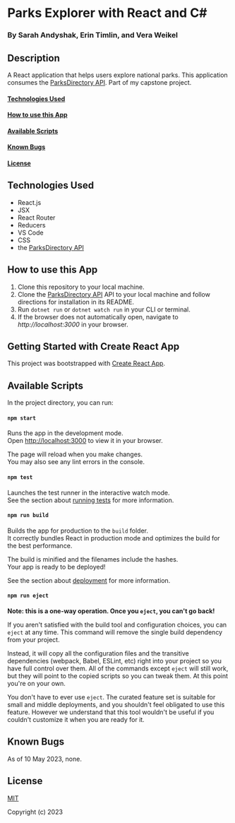 # Parks Explorer with React and C#

### By Sarah Andyshak, Erin Timlin, and Vera Weikel

## Description
A React application that helps users explore national parks. This application consumes the [ParksDirectory API](https://github.com/SarahAndyshak/ParksDirectoryCopy.Solution). Part of my capstone project.

#### [Technologies Used](#technologies-used)
#### [How to use this App](#how-to-use-this-app)
#### [Available Scripts](#available-scripts)
#### [Known Bugs](#known-bugs)
#### [License](#license)

## Technologies Used
* React.js
* JSX
* React Router
* Reducers
* VS Code
* CSS
* the [ParksDirectory API](https://github.com/SarahAndyshak/ParksDirectoryCopy.Solution)

## How to use this App

1. Clone this repository to your local machine. 
2. Clone the [ParksDirectory API](https://github.com/SarahAndyshak/ParksDirectoryCopy.Solution) API to your local machine and follow directions for installation in its README.
3. Run `dotnet run` or `dotnet watch run` in your CLI or terminal. 
4. If the browser does not automatically open, navigate to _http://localhost:3000_ in your browser.

## Getting Started with Create React App

This project was bootstrapped with [Create React App](https://github.com/facebook/create-react-app).

## Available Scripts

In the project directory, you can run:

#### `npm start`

Runs the app in the development mode.\
Open [http://localhost:3000](http://localhost:3000) to view it in your browser.

The page will reload when you make changes.\
You may also see any lint errors in the console.

#### `npm test`

Launches the test runner in the interactive watch mode.\
See the section about [running tests](https://facebook.github.io/create-react-app/docs/running-tests) for more information.

#### `npm run build`

Builds the app for production to the `build` folder.\
It correctly bundles React in production mode and optimizes the build for the best performance.

The build is minified and the filenames include the hashes.\
Your app is ready to be deployed!

See the section about [deployment](https://facebook.github.io/create-react-app/docs/deployment) for more information.

#### `npm run eject`

**Note: this is a one-way operation. Once you `eject`, you can't go back!**

If you aren't satisfied with the build tool and configuration choices, you can `eject` at any time. This command will remove the single build dependency from your project.

Instead, it will copy all the configuration files and the transitive dependencies (webpack, Babel, ESLint, etc) right into your project so you have full control over them. All of the commands except `eject` will still work, but they will point to the copied scripts so you can tweak them. At this point you're on your own.

You don't have to ever use `eject`. The curated feature set is suitable for small and middle deployments, and you shouldn't feel obligated to use this feature. However we understand that this tool wouldn't be useful if you couldn't customize it when you are ready for it.

## Known Bugs
As of 10 May 2023, none.

## License
[MIT](https://opensource.org/license/mit/)

Copyright (c) 2023